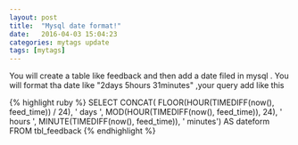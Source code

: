 ```yaml
---
layout: post
title:  "Mysql date format!"
date:   2016-04-03 15:04:23
categories: mytags update
tags: [mytags]
---
```

You will create a table like feedback and then add a date filed in mysql . You will format tha date like "2days 5hours 31minutes" ,your query add like this


{% highlight ruby %}
SELECT CONCAT(
FLOOR(HOUR(TIMEDIFF(now(), feed_time)) / 24), ' days ',
MOD(HOUR(TIMEDIFF(now(), feed_time)), 24), ' hours ',
MINUTE(TIMEDIFF(now(), feed_time)), ' minutes') AS dateform 
FROM tbl_feedback 
{% endhighlight %}
